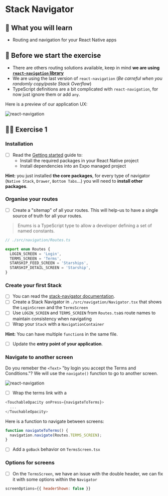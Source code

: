 # Stack Navigator

## 📡 What you will learn

- Routing and navigation for your React Native apps

## 👾 Before we start the exercise

- There are others routing solutions available, keep in mind **we are using [`react-navigation` library](https://reactnavigation.org/)**
- We are using the last version of `react-navigation` (_Be carreful when you randomly copy/paste Stack Overflow_)
- TypeScript definitions are a bit complicated with `react-navigation`, for now just ignore them or add `any`.

Here is a preview of our application UX:

![react-navigation](https://raw.githubusercontent.com/flexbox/react-native-workshop/main/challenges/react-navigation/react-navigation.png)

## 👨‍🚀 Exercise 1

### Installation

- [ ] Read the [Getting started](https://reactnavigation.org/docs/getting-started/#installation) guide to:
  - Install the required packages in your React Native project
  - Install dependencies into an Expo managed project

**Hint:** you just installed **the core packages**, for every type of navigator (`Native Stack`, `Drawer`, `Bottom Tabs`…) you will need to **install other packages**.

### Organise your routes

- [ ] Create a "sitemap" of all your routes. This will help-us to have a single source of truth for all your routes.

> Enums is a TypeScript type to allow a developer defining a set of named constants.

```javascript
// ./src/navigation/Routes.ts

export enum Routes {
  LOGIN_SCREEN = 'Login',
  TERMS_SCREEN = 'Terms',
  STARSHIP_FEED_SCREEN = 'Starships',
  STARSHIP_DETAIL_SCREEN = 'Starship',
}
```

### Create your first Stack

- [ ] You can read the [stack-navigator documentation](https://reactnavigation.org/docs/hello-react-navigation).
- [ ] Create a Stack Navigator in `./src/navigation/Navigator.tsx` that shows the `LoginScreen` and the `TermsScreen`
- [ ] Use `LOGIN_SCREEN` and `TERMS_SCREEN` from `Routes.ts`as route names to maintain consistency when navigating
- [ ] Wrap your `Stack` with a `NavigationContainer`

**Hint:** You can have multiple `function`s in the same file.

- [ ] Update the **entry point of your application**.

### Navigate to another screen

Do you remeber the `<Text>` "by login you accept the Terms and Conditions."? We will use the `navigate()` function to go to another screen.

![react-navigation](https://raw.githubusercontent.com/flexbox/react-native-workshop/main/challenges/react-navigation/react-navigation-focus.png)

- [ ] Wrap the terms link with a

```javascript
<TouchableOpacity onPress={navigateToTerms}>
  ...
</TouchableOpacity>
```

Here is a function to navigate between screens:

```javascript
function navigateToTerms() {
  navigation.navigate(Routes.TERMS_SCREEN);
}
```

- [ ] Add a `goBack` behavior on `TermsScreen.tsx`

### Options for screens

- [ ] On the `TermsScreen`, we have an issue with the double header, we can fix it with some options within the `Navigator`

```javascript
screenOptions={{ headerShown: false }}
```
